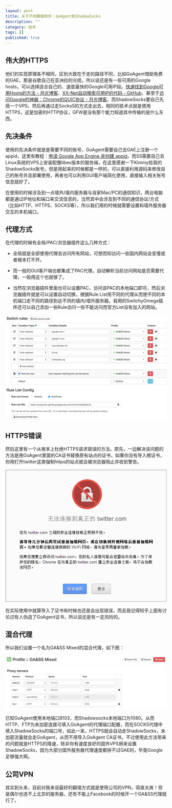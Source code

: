 ```yaml
---
layout: post
title: 关于不同翻墙软件：GoAgent和ShadowSocks
description: ""
category: 技术
tags: []
published: true
---
```


## 伟大的HTTPS

他们的实现原理各不相同，区别大致在于走的路径不同，比如GoAgent借助免费的GAE，那是谷歌自己在亚洲拉的光缆，所以说还是有一些可用的Google hosts，可以选择适合自己的、速度最快的Google可用IP段。[快速找到Google可用Hosts的方法 - 月光博客](http://www.williamlong.info/archives/3878.html)、[XX-Net自动搜索可用IP的代码 - GitHub](https://github.com/XX-net/XX-Net)、甚至于[访问Google的神器：Chrome的QUIC协议 - 月光博客](http://www.williamlong.info/archives/3879.html)。而ShadowSocks要自己先搭一个VPS，然后再通过走Socks5的方式走出去，相同的技术点就是使用HTTPS，这是加密的HTTP协议，GFW是没有那个能力知道其中传输的是什么东西。

## 先决条件

使用的先决条件就是是需要不同的账号，GoAgent需要自己去GAE上注册一个appid，这里有教程：[申请 Google App Engine 并创建 appid](https://github.com/goagent/goagent/blob/wiki/InstallGuide.md)。而SS需要自己去Linux系统的VPS上安装配置libev版本的服务端，在这里感谢一下Kimmy给我的ShadowSocks账号。但是用起来的时候都是一样的，可以直接利用源码来修改自己的账号并且部署使用，再者也可以利用GUI客户端简化使用，直接输入相关账号信息就好了。

在使用的时候涉及到一点墙外/墙内服务器与自家Mac/PC的通信知识，两台电脑都是通过IP地址和端口来交流信息的，当然其中会涉及到不同的通信协议/方式（比如HTTP、HTTPS、SOCKS等），所以我们用的时候就需要设置和墙外服务器交互的本机端口。

## 代理方式

在代理的时候有全局/PAC/浏览器插件这么几种方式：

- 全局就是全部使用代理去访问所有网站，可想而知访问一些国内网站会变慢或者根本打不开。

- 而一般的GUI客户端也都集成了PAC代理，自动解析当前访问网站是否需要代理，一般用这个也就够了。

- 当然在浏览器插件里面也可以设置PAC，访问该PAC的本地端口即可，然后浏览器插件就是可以设置自动切换，根据Rule List用不同的代理从而使不同的本机端口走不同的路径到达不同的墙内/墙外服务器。我用的SwitchyOmega插件还可以自己添加一些Rule访问一些不能访问而官方List没有加入的网站。

![image](/public/img/tech/fight-with-gfw/Auto-Switch.png)

## HTTPS错误

然后这里有一个从根本上杜绝HTTPS请求错误的方法。原先，一边解决该问题的方法是用GoAgent里面的CA证书替换原有站点的证书，如果你没有导入根证书，你用打开twitter这类强制https的站点就会被浏览器阻止并收到警告。

![image](/public/img/tech/fight-with-gfw/HTTPS-Error.png)

在实际使用中就算导入了证书有时候也还是会出现错误，而且我记得知乎上面有讨论过有人伪造了GoAgent证书，所以说还是有一定风险的。

## 混合代理

所以我们设置一个名为GA&SS Mixed的混合代理，如下图：

![image](/public/img/tech/fight-with-gfw/GA&SS-Mixed.png)

已知GoAgent使用本地端口8103，而Shadowsocks本地端口为1080。从而HTTP、FTP为未加密连接可填入GoAgent的代理端口配置，而在SOCKS代理中填入ShadowSocks的端口号，如此一来，HTTPS就会自动走ShadowSocks，未加密流量就会走GoAgent，从而不用导入GoAgent CA证书。不过使用此方法带来的问题就是HTTPS的降速，除非你有速度良好的国外VPS用来设置ShadowSocks，因为大部分国外服务器代理速度都拼不过GAE的，毕竟Google足够强大啊。

## 公司VPN

其实到头来，目前对我来说最好的翻墙方式就是使用公司的VPN，简直太爽！但是偶尔也连不上北京的服务器，还有不能上Facebook的时候开一个GA&SS代理就行了。